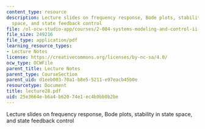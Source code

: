 ```yaml
---
content_type: resource
description: Lecture slides on frequency response, Bode plots, stability in state
  space, and state feedback control
file: /ol-ocw-studio-app/courses/2-004-systems-modeling-and-control-ii-fall-2007/25e3664eb6a4b62074e1ec4b9bb0b2be_lecture28.pdf
file_size: 249216
file_type: application/pdf
learning_resource_types:
- Lecture Notes
license: https://creativecommons.org/licenses/by-nc-sa/4.0/
ocw_type: OCWFile
parent_title: Lecture Notes
parent_type: CourseSection
parent_uid: d1eeb003-70a1-b8e5-5211-e97eacb45b0e
resourcetype: Document
title: lecture28.pdf
uid: 25e3664e-b6a4-b620-74e1-ec4b9bb0b2be
---
```

Lecture slides on frequency response, Bode plots, stability in state space, and state feedback control